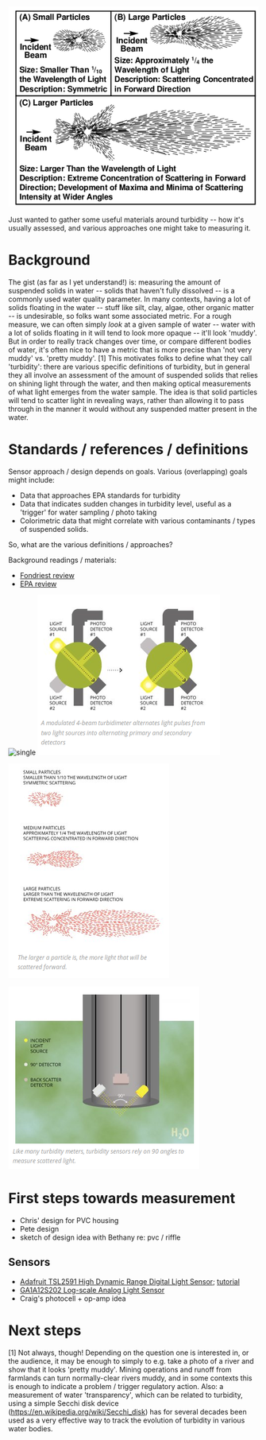 
<img src="./assets/turbidity.png">


Just wanted to gather some useful materials around turbidity -- how it's usually assessed, and various approaches one might take to measuring it.

# Background

The gist (as far as I yet understand!) is:  measuring the amount of suspended solids in water -- solids that haven't fully dissolved --  is a commonly used water quality parameter. In many contexts, having a lot of solids floating in the water -- stuff like silt, clay, algae, other organic matter  -- is undesirable, so folks want some associated metric.  For a rough measure, we can often simply *look* at a given sample of water --  water with a lot of solids floating in it will tend to look more opaque -- it'll look 'muddy'.  But in order to really track changes over time, or compare different bodies of water, it's often nice to have a metric that is more precise than 'not very muddy' vs. 'pretty muddy'. [1] This motivates folks to define what they call 'turbidity': there are various specific definitions of turbidity, but in general they all involve an assessment of the amount of suspended solids that relies on shining light through the water, and then making optical measurements of what light emerges from the water sample.  The idea is that solid particles will tend to scatter light in revealing ways, rather than allowing it to pass through in the manner it would without any suspended matter present in the water.  

# Standards / references / definitions

Sensor approach / design depends on goals.  Various (overlapping) goals might include:

- Data that approaches EPA standards for turbidity
- Data that indicates sudden changes in turbidity level, useful as a 'trigger' for water sampling / photo taking
- Colorimetric data that might correlate with various contaminants / types of suspended solids.

So, what are the various definitions / approaches?

Background readings / materials:

- [Fondriest review](http://www.fondriest.com/environmental-measurements/equipment/measuring-water-quality/turbidity-sensors-meters-and-methods/)
- [EPA review](http://water.epa.gov/lawsregs/rulesregs/sdwa/mdbp/upload/2001_01_12_mdbp_turbidity_chap_11.pdf)


![single](https://raw.githubusercontent.com/OpenWaterProject/ow-lab-notebook/master/turbidity_001/)
![multiple](./assets/four-beam-color.png)

![scatter](./assets/scatter-patterns-color.png)

![sensor-design](./assets/sensor-design.png)


# First steps towards measurement

- Chris' design for PVC housing
- Pete design
- sketch of design idea with Bethany re: pvc / riffle

## Sensors


- [Adafruit TSL2591 High Dynamic Range Digital Light Sensor](http://www.adafruit.com/products/1980?gclid=Cj0KEQjwgeuuBRCiwpD0hP3Cg4kBEiQAHflm1hb43Ub5CR7TSTamNBer7x-t3-FwrEZkxcEN1Hy_rXMaAlLP8P8HAQ); [tutorial](https://learn.adafruit.com/adafruit-tsl2591)
- [GA1A12S202 Log-scale Analog Light Sensor](http://www.adafruit.com/products/1384?gclid=Cj0KEQjwgeuuBRCiwpD0hP3Cg4kBEiQAHflm1mFemOLx3eg_rCWAgsncuij1epxwds8A0sAr97IrN-0aAqib8P8HAQ)
- Craig's photocell + op-amp idea

# Next steps


[1] Not always, though! Depending on the question one is interested in, or the audience, it may be enough to simply to e.g. take a photo of a river and show that it looks 'pretty muddy'.  Mining operations and runoff from farmlands can turn normally-clear rivers muddy, and in some contexts this is enough to indicate a problem / trigger regulatory action.  Also: a measurement of water 'transparency', which can be related to turbidity, using a simple Secchi disk device (https://en.wikipedia.org/wiki/Secchi_disk) has for several decades been used as a very effective way to track the evolution of turbidity in various water bodies. 
